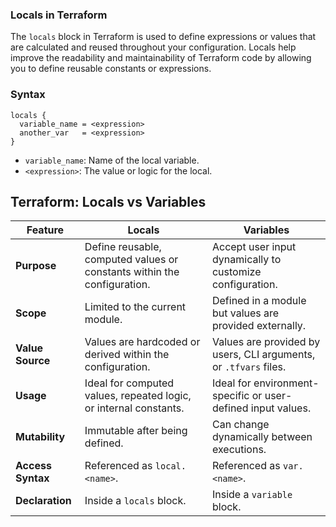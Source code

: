 ### Locals in Terraform
The `locals` block in Terraform is used to define expressions or values that are calculated and reused throughout your configuration. Locals help improve the readability and maintainability of Terraform code by allowing you to define reusable constants or expressions.

### Syntax
```
locals {
  variable_name = <expression>
  another_var   = <expression>
}
```
- `variable_name`: Name of the local variable.  
- `<expression>`: The value or logic for the local.  

## Terraform: Locals vs Variables  

| Feature            | **Locals**                                                     | **Variables**                                                   |
|--------------------|----------------------------------------------------------------|----------------------------------------------------------------|
| **Purpose**        | Define reusable, computed values or constants within the configuration. | Accept user input dynamically to customize configuration.      |
| **Scope**          | Limited to the current module.                                 | Defined in a module but values are provided externally.         |
| **Value Source**   | Values are hardcoded or derived within the configuration.      | Values are provided by users, CLI arguments, or `.tfvars` files. |
| **Usage**          | Ideal for computed values, repeated logic, or internal constants. | Ideal for environment-specific or user-defined input values.    |
| **Mutability**     | Immutable after being defined.                                 | Can change dynamically between executions.                     |
| **Access Syntax**  | Referenced as `local.<name>`.                                  | Referenced as `var.<name>`.                                     |
| **Declaration**    | Inside a `locals` block.                                       | Inside a `variable` block.                                      |
